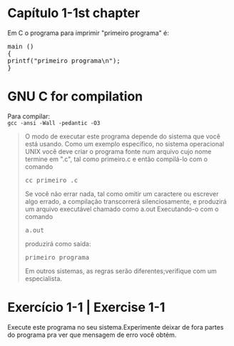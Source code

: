# Capítulo 1-1st chapter

<p>Em C o programa para imprimir "primeiro programa" &eacute;:</p>
<pre>main ()
{
printf("primeiro programa\n");
}
</pre>

# GNU C for compilation
<p>Para compilar: <code>	
gcc -ansi -Wall -pedantic -O3
</code></p>

<blockquote>O modo de executar este programa depende do sistema que você está usando. Como um exemplo específico, no sistema operacional UNIX você deve criar o programa fonte num arquivo cujo nome termine em ".c", tal como primeiro.c e então compilá-lo com o comando 
  <pre>cc primeiro .c</pre> 
  Se você não errar nada, tal como omitir um caractere ou escrever algo errado, a compilação transcorrerá silenciosamente, e produzirá um arquivo executável chamado como a.out
Executando-o com o comando 
<pre>a.out</pre>
produzirá como saída:
<pre>primeiro programa</pre>
Em outros sistemas, as regras serão diferentes;verifique com um especialista.
 </blockquote>
 </blockquote>
<h1>Exercício 1-1 | Exercise 1-1</h1>
<p>Execute este programa no seu sistema.Experimente deixar de fora partes do programa pra ver que mensagem de erro você obtém.</p>
